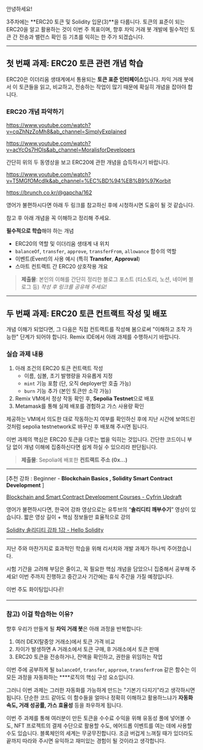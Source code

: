 안녕하세요!

3주차에는 **ERC20 토큰 및 Solidity 입문(3)**을 다룹니다.
토큰의 표준이 되는 ERC20을 알고 활용하는 것이 이번 주 목표이며, 향후 차익 거래 봇 개발에 필수적인 토큰 간 전송과 밸런스 확인 등 기초를 익히는 한 주가 되겠습니다.

---

## **첫 번째 과제:** ERC20 토큰 관련 개념 학습

ERC20은 이더리움 생태계에서 통용되는 **토큰 표준 인터페이스**입니다. 차익 거래 봇에서 이 토큰들을 읽고, 비교하고, 전송하는 작업이 많기 때문에 확실히 개념을 잡아야 합니다.

### **ERC20 개념 파악하기**

https://www.youtube.com/watch?v=cqZhNzZoMh8&ab_channel=SimplyExplained

https://www.youtube.com/watch?v=acYcOs7HOls&ab_channel=MoralisforDevelopers

간단히 위의 두 동영상을 보고 ERC20에 관한 개념을 습득하시기 바랍니다.

https://www.youtube.com/watch?v=T5MGfOMcdIk&ab_channel=%EC%BD%94%EB%B9%97Korbit

https://brunch.co.kr/@gapcha/162

영어가 불편하시다면 아래 두 링크를 참고하신 후에 시청하시면 도움이 될 것 같습니다.

참고 후 아래 개념을 꼭 이해하고 정리해 주세요.

**필수적으로 학습**해야 하는 개념

- ERC20의 역할 및 이더리움 생태계 내 위치
- `balanceOf`, `transfer`, `approve`, `transferFrom`, `allowance` 함수의 역할
- 이벤트(Event)의 사용 예시 (특히 **Transfer**, **Approval**)
- 스마트 컨트랙트 간 ERC20 상호작용 개요

> **제출물**: 본인의 이해를 간단히 정리한 블로그 포스트 (티스토리, 노션, 네이버 블로그 등)
> _작성 후 링크를 공유해 주세요!_

---

## **두 번째 과제:** ERC20 토큰 컨트랙트 작성 및 배포

개념 이해가 되었다면, 그 다음은 직접 컨트랙트를 작성해 봄으로써 "이해하고 조작 가능한" 단계가 되어야 합니다. Remix IDE에서 아래 과제를 수행하시기 바랍니다.

### 실습 과제 내용

1. 아래 조건의 ERC20 토큰 컨트랙트 작성
   - 이름, 심볼, 초기 발행량을 자유롭게 지정
   - `mint` 기능 포함 (단, 오직 deployer만 호출 가능)
   - `burn` 기능 추가 (본인 토큰만 소각 가능)
2. Remix VM에서 정상 작동 확인 후, **Sepolia Testnet**으로 배포
3. Metamask를 통해 실제 배포를 경험하고 가스 사용량 확인

제공하는 VM에서 의도한 대로 작동하는지 여부를 확인하신 후에 지난 시간에 보여드린 것처럼 sepolia testnetwork로 바꾸신 후 배포해 주시면 됩니다.

이번 과제의 핵심은 ERC20 토큰을 다루는 법을 익히는 것입니다. 간단한 코드이니 부담 없이 개념 이해에 집중하신다면 쉽게 하실 수 있으리라 판단됩니다.

> **제출물**: Sepolia에 배포한 **컨트랙트 주소 (0x...)**

---

[추천 강좌 : Beginner - **Blockchain Basics , Solidity Smart Contract Development** ]

[Blockchain and Smart Contract Development Courses - Cyfrin Updraft](https://updraft.cyfrin.io/)

영어가 불편하시다면, 한국어 강좌 영상으로는 유투브의 “**솔리디티 깨부수기**” 영상이 있습니다.
짧은 영상 길이 + 핵심 정보들만 효율적으로 강의

[Solidity 솔리디티 강좌 1강 - Hello Solidity](https://www.youtube.com/watch?v=QYeBPgqKgIc&list=PLJQKWHLhBrxI43w0DU4uQrhWv4Pm1OFlx&ab_channel=D_One)

---

지난 주와 마찬가지로 효과적인 학습을 위해 리서치와 개발 과제가 하나씩 주어졌습니다.

시험 기간을 고려해 부담은 줄이고, 꼭 필요한 핵심 개념을 담았으니 집중해서 공부해 주세요!
이번 주까지 진행하고 중간고사 기간에는 휴식 주간을 가질 예정입니다.

이번 주도 화이팅입니다✌!

---

### 참고) 이걸 학습하는 이유?

향후 우리가 만들게 될 **차익 거래 봇**은 아래 과정을 반복합니다:

1. 여러 DEX(탈중앙 거래소)에서 토큰 가격 비교
2. 차이가 발생하면 A 거래소에서 토큰 구매, B 거래소에서 토큰 판매
3. ERC20 토큰을 전송하거나, 잔액을 확인하고, 권한을 위임하는 작업

이번 주에 공부하게 될 `balanceOf`, `transfer`, `approve`, `transferFrom` 같은 함수는 이 모든 과정을 자동화하는 \*\*\*\*로직의 핵심 구성 요소입니다.

그러니 이번 과제는 그러한 자동화를 가능하게 만드는 "기본기 다지기"라고 생각하시면 됩니다. 단순한 코드 같아도 이 함수들을 얼마나 정확히 이해하고 활용하느냐가 **자동화 속도, 거래 성공률, 가스 효율성** 등을 좌우하게 됩니다.

이번 주 과제를 통해 여러분이 만든 토큰을 수수료 수익을 위해 유동성 풀에 넣어볼 수도, NFT 프로젝트의 결제 수단으로 활용할 수도, 에어드롭 이벤트를 여는 데에 사용할 수도 있습니다.
블록체인의 세계는 무궁무진합니다. 조금 버겁게 느껴질 때가 있더라도 끝까지 따라와 주시면 유익하고 재미있는 경험이 될 것이라고 생각합니다.
